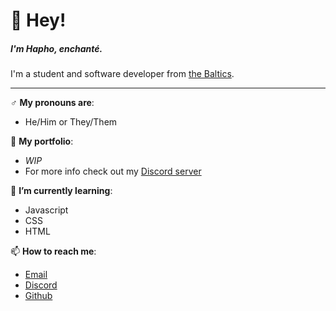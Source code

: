 # 👋 Hey!</h1>
##### I'm Hapho, enchanté.
I'm a student and software developer from [the Baltics](https://simple.wikipedia.org/wiki/Baltic_states).

---
♂️ **My pronouns are**:
- He/Him or They/Them

:eyes: **My portfolio**:
- *WIP*
- For more info check out my [Discord server](https://discord.gg/XVWeU98fR3)
 
:seedling: **I’m currently learning**:
- Javascript
- CSS
- HTML

:mailbox: **How to reach me**:
- [Email](mailto:haphosm@gmail.com)
- [Discord](https://discord.gg/XVWeU98fR3)
- [Github](https://github.com/Haphosm)




<!---
Haphosm/Haphosm is a ✨ special ✨ repository because its `README.md` (this file) appears on your GitHub profile.
You can click the Preview link to take a look at your changes.
--->


<!--
**Haphosm/Haphosm** is a ✨ _special_ ✨ repository because its `README.md` (this file) appears on your GitHub profile.

Here are some ideas to get you started:

- 🔭 I’m currently working on ...
- 🌱 I’m currently learning ...
- 👯 I’m looking to collaborate on ...
- 🤔 I’m looking for help with ...
- 💬 Ask me about ...
- 📫 How to reach me: ...
- 😄 Pronouns: ...
- ⚡ Fun fact: ...
-->

